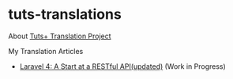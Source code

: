 tuts-translations
=================

About [Tuts+ Translation Project](http://tutsplus.com/translate-for-us)

My Translation Articles  
* [Laravel 4: A Start at a RESTful API(updated)](http://code.tutsplus.com/tutorials/laravel-4-a-start-at-a-restful-api-updated--net-29785) (Work in Progress)

